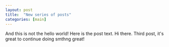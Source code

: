 ```yaml
---
layout: post
title:  "New series of posts"
categories: [main]
---
```


And this is not the hello world! Here is the post text. Hi there. Third post, it's great to continue doing smthng great!
